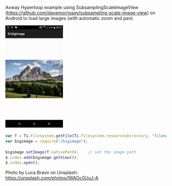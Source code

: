 Axway Hyperloop example using SubsamplingScaleImageView (<https://github.com/davemorrissey/subsampling-scale-image-view>) on Android to load large images (with automatic zoom and pan)

![gif](example.gif)

```javascript
var f = Ti.Filesystem.getFile(Ti.Filesystem.resourcesDirectory, "filename"); // get the image from /app/assets/
var bigimage = require("/bigimage");

bigimage.setImage(f.nativePath);    // set the image path
$.index.add(bigimage.getView());
$.index.open();
```

Photo by Luca Bravo on Unsplash: <https://unsplash.com/photos/lWAOc0UuJ-A>
